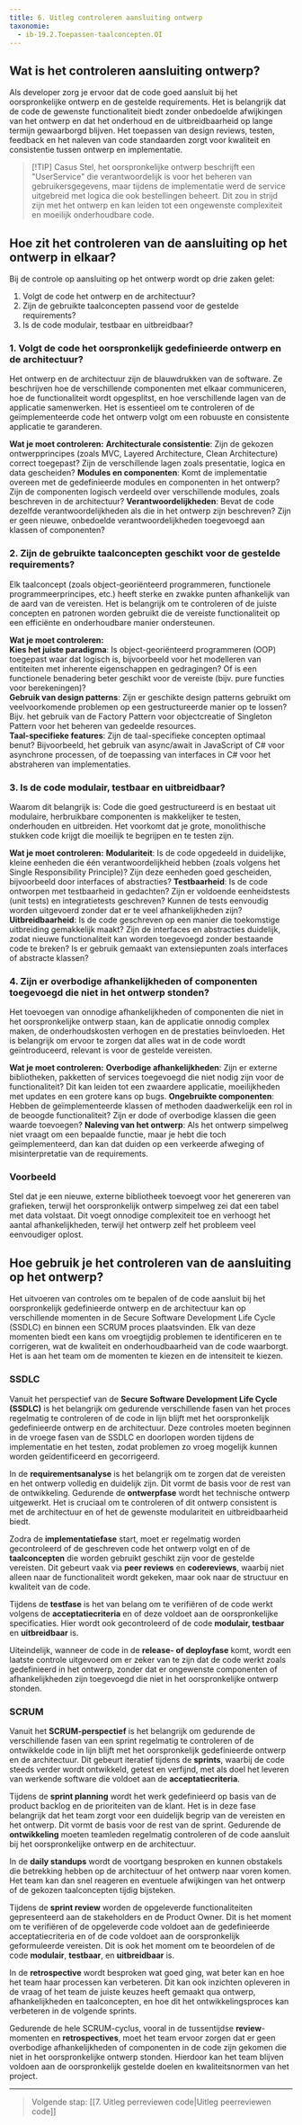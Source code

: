 ```yaml
---
title: 6. Uitleg controleren aansluiting ontwerp 
taxonomie:
  - ib-19.2.Toepassen-taalconcepten.OI
---
```


## Wat is het controleren aansluiting ontwerp?
Als developer zorg je ervoor dat de code goed aansluit bij het oorspronkelijke ontwerp en de gestelde requirements. Het is belangrijk dat de code de gewenste functionaliteit biedt zonder onbedoelde afwijkingen van het ontwerp en dat het onderhoud en de uitbreidbaarheid op lange termijn gewaarborgd blijven. Het toepassen van design reviews, testen, feedback en het naleven van code standaarden zorgt voor kwaliteit en consistentie tussen ontwerp en implementatie.

> [!TIP] Casus
> Stel, het oorspronkelijke ontwerp beschrijft een "UserService" die verantwoordelijk is voor het beheren van gebruikersgegevens, maar tijdens de implementatie werd de service uitgebreid met logica die ook bestellingen beheert. Dit zou in strijd zijn met het ontwerp en kan leiden tot een ongewenste complexiteit en moeilijk onderhoudbare code.

## Hoe zit het controleren van de aansluiting op het ontwerp in elkaar?
Bij de controle op aansluiting op het ontwerp wordt op drie zaken gelet:
1. Volgt de code het ontwerp en de architectuur?
2. Zijn de gebruikte taalconcepten passend voor de gestelde requirements?
3. Is de code modulair, testbaar en uitbreidbaar?

### 1. Volgt de code het oorspronkelijk gedefinieerde ontwerp en de architectuur?
Het ontwerp en de architectuur zijn de blauwdrukken van de software. Ze beschrijven hoe de verschillende componenten met elkaar communiceren, hoe de functionaliteit wordt opgesplitst, en hoe verschillende lagen van de applicatie samenwerken. Het is essentieel om te controleren of de geïmplementeerde code het ontwerp volgt om een robuuste en consistente applicatie te garanderen.

**Wat je moet controleren:**
**Architecturale consistentie**: Zijn de gekozen ontwerpprincipes (zoals MVC, Layered Architecture, Clean Architecture) correct toegepast? Zijn de verschillende lagen zoals presentatie, logica en data gescheiden?
**Modules en componenten**: Komt de implementatie overeen met de gedefinieerde modules en componenten in het ontwerp? Zijn de componenten logisch verdeeld over verschillende modules, zoals beschreven in de architectuur?
**Verantwoordelijkheden**: Bevat de code dezelfde verantwoordelijkheden als die in het ontwerp zijn beschreven? Zijn er geen nieuwe, onbedoelde verantwoordelijkheden toegevoegd aan klassen of componenten?

### 2. Zijn de gebruikte taalconcepten geschikt voor de gestelde requirements?
Elk taalconcept (zoals object-georiënteerd programmeren, functionele programmeerprincipes, etc.) heeft sterke en zwakke punten afhankelijk van de aard van de vereisten. Het is belangrijk om te controleren of de juiste concepten en patronen worden gebruikt die de vereiste functionaliteit op een efficiënte en onderhoudbare manier ondersteunen.

**Wat je moet controleren:**  
**Kies het juiste paradigma**: Is object-georiënteerd programmeren (OOP) toegepast waar dat logisch is, bijvoorbeeld voor het modelleren van entiteiten met inherente eigenschappen en gedragingen? Of is een functionele benadering beter geschikt voor de vereiste (bijv. pure functies voor berekeningen)?  
**Gebruik van design patterns**: Zijn er geschikte design patterns gebruikt om veelvoorkomende problemen op een gestructureerde manier op te lossen? Bijv. het gebruik van de Factory Pattern voor objectcreatie of Singleton Pattern voor het beheren van gedeelde resources.  
**Taal-specifieke features**: Zijn de taal-specifieke concepten optimaal benut? Bijvoorbeeld, het gebruik van async/await in JavaScript of C# voor asynchrone processen, of de toepassing van interfaces in C# voor het abstraheren van implementaties.

### 3. Is de code modulair, testbaar en uitbreidbaar?
Waarom dit belangrijk is: Code die goed gestructureerd is en bestaat uit modulaire, herbruikbare componenten is makkelijker te testen, onderhouden en uitbreiden. Het voorkomt dat je grote, monolithische stukken code krijgt die moeilijk te begrijpen en te testen zijn.

**Wat je moet controleren:**
**Modulariteit**: Is de code opgedeeld in duidelijke, kleine eenheden die één verantwoordelijkheid hebben (zoals volgens het Single Responsibility Principle)? Zijn deze eenheden goed gescheiden, bijvoorbeeld door interfaces of abstracties?
**Testbaarheid**: Is de code ontworpen met testbaarheid in gedachten? Zijn er voldoende eenheidstests (unit tests) en integratietests geschreven? Kunnen de tests eenvoudig worden uitgevoerd zonder dat er te veel afhankelijkheden zijn?
**Uitbreidbaarheid**: Is de code geschreven op een manier die toekomstige uitbreiding gemakkelijk maakt? Zijn de interfaces en abstracties duidelijk, zodat nieuwe functionaliteit kan worden toegevoegd zonder bestaande code te breken? Is er gebruik gemaakt van extensiepunten zoals interfaces of abstracte klassen?

### 4. Zijn er overbodige afhankelijkheden of componenten toegevoegd die niet in het ontwerp stonden?
Het toevoegen van onnodige afhankelijkheden of componenten die niet in het oorspronkelijke ontwerp staan, kan de applicatie onnodig complex maken, de onderhoudskosten verhogen en de prestaties beïnvloeden. Het is belangrijk om ervoor te zorgen dat alles wat in de code wordt geïntroduceerd, relevant is voor de gestelde vereisten.

**Wat je moet controleren:**
**Overbodige afhankelijkheden**: Zijn er externe bibliotheken, pakketten of services toegevoegd die niet nodig zijn voor de functionaliteit? Dit kan leiden tot een zwaardere applicatie, moeilijkheden met updates en een grotere kans op bugs.
**Ongebruikte componenten**: Hebben de geïmplementeerde klassen of methoden daadwerkelijk een rol in de beoogde functionaliteit? Zijn er dode of overbodige klassen die geen waarde toevoegen?
**Naleving van het ontwerp**: Als het ontwerp simpelweg niet vraagt om een bepaalde functie, maar je hebt die toch geïmplementeerd, dan kan dat duiden op een verkeerde afweging of misinterpretatie van de requirements.

### Voorbeeld  
Stel dat je een nieuwe, externe bibliotheek toevoegt voor het genereren van grafieken, terwijl het oorspronkelijk ontwerp simpelweg zei dat een tabel met data volstaat. Dit voegt onnodige complexiteit toe en verhoogt het aantal afhankelijkheden, terwijl het ontwerp zelf het probleem veel eenvoudiger oplost.

## Hoe gebruik je het controleren van de aansluiting op het ontwerp?
Het uitvoeren van controles om te bepalen of de code aansluit bij het oorspronkelijk gedefinieerde ontwerp en de architectuur kan op verschillende momenten in de Secure Software Development Life Cycle (SSDLC) en binnen een SCRUM proces plaatsvinden. Elk van deze momenten biedt een kans om vroegtijdig problemen te identificeren en te corrigeren, wat de kwaliteit en onderhoudbaarheid van de code waarborgt. Het is aan het team om de momenten te kiezen en de intensiteit te kiezen.

### SSDLC
Vanuit het perspectief van de **Secure Software Development Life Cycle (SSDLC)** is het belangrijk om gedurende verschillende fasen van het proces regelmatig te controleren of de code in lijn blijft met het oorspronkelijk gedefinieerde ontwerp en de architectuur. Deze controles moeten beginnen in de vroege fasen van de SSDLC en doorlopen worden tijdens de implementatie en het testen, zodat problemen zo vroeg mogelijk kunnen worden geïdentificeerd en gecorrigeerd.

In de **requirementsanalyse** is het belangrijk om te zorgen dat de vereisten en het ontwerp volledig en duidelijk zijn. Dit vormt de basis voor de rest van de ontwikkeling. Gedurende de **ontwerpfase** wordt het technische ontwerp uitgewerkt. Het is cruciaal om te controleren of dit ontwerp consistent is met de architectuur en of het de gewenste modulariteit en uitbreidbaarheid biedt.

Zodra de **implementatiefase** start, moet er regelmatig worden gecontroleerd of de geschreven code het ontwerp volgt en of de **taalconcepten** die worden gebruikt geschikt zijn voor de gestelde vereisten. Dit gebeurt vaak via **peer reviews** en **codereviews**, waarbij niet alleen naar de functionaliteit wordt gekeken, maar ook naar de structuur en kwaliteit van de code.

Tijdens de **testfase** is het van belang om te verifiëren of de code werkt volgens de **acceptatiecriteria** en of deze voldoet aan de oorspronkelijke specificaties. Hier wordt ook gecontroleerd of de code **modulair, testbaar** en **uitbreidbaar** is.

Uiteindelijk, wanneer de code in de **release- of deployfase** komt, wordt een laatste controle uitgevoerd om er zeker van te zijn dat de code werkt zoals gedefinieerd in het ontwerp, zonder dat er ongewenste componenten of afhankelijkheden zijn toegevoegd die niet in het oorspronkelijke ontwerp stonden.

### SCRUM
Vanuit het **SCRUM-perspectief** is het belangrijk om gedurende de verschillende fasen van een sprint regelmatig te controleren of de ontwikkelde code in lijn blijft met het oorspronkelijk gedefinieerde ontwerp en de architectuur. Dit gebeurt iteratief tijdens de **sprints**, waarbij de code steeds verder wordt ontwikkeld, getest en verfijnd, met als doel het leveren van werkende software die voldoet aan de **acceptatiecriteria**.

Tijdens de **sprint planning** wordt het werk gedefinieerd op basis van de product backlog en de prioriteiten van de klant. Het is in deze fase belangrijk dat het team zorgt voor een duidelijk begrip van de vereisten en het ontwerp. Dit vormt de basis voor de rest van de sprint. Gedurende de **ontwikkeling** moeten teamleden regelmatig controleren of de code aansluit bij het oorspronkelijke ontwerp en de architectuur.

In de **daily standups** wordt de voortgang besproken en kunnen obstakels die betrekking hebben op de architectuur of het ontwerp naar voren komen. Het team kan dan snel reageren en eventuele afwijkingen van het ontwerp of de gekozen taalconcepten tijdig bijsteken.

Tijdens de **sprint review** worden de opgeleverde functionaliteiten gepresenteerd aan de stakeholders en de Product Owner. Dit is het moment om te verifiëren of de opgeleverde code voldoet aan de gedefinieerde acceptatiecriteria en of de code voldoet aan de oorspronkelijk geformuleerde vereisten. Dit is ook het moment om te beoordelen of de code **modulair**, **testbaar**, en **uitbreidbaar** is. 

In de **retrospective** wordt besproken wat goed ging, wat beter kan en hoe het team haar processen kan verbeteren. Dit kan ook inzichten opleveren in de vraag of het team de juiste keuzes heeft gemaakt qua ontwerp, afhankelijkheden en taalconcepten, en hoe dit het ontwikkelingsproces kan verbeteren in de volgende sprints.

Gedurende de hele SCRUM-cyclus, vooral in de tussentijdse **review**-momenten en **retrospectives**, moet het team ervoor zorgen dat er geen overbodige afhankelijkheden of componenten in de code zijn gekomen die niet in het oorspronkelijke ontwerp stonden. Hierdoor kan het team blijven voldoen aan de oorspronkelijk gestelde doelen en kwaliteitsnormen van het project.

---

> Volgende stap: [[7. Uitleg perreviewen code|Uitleg peerreviewen code]]
